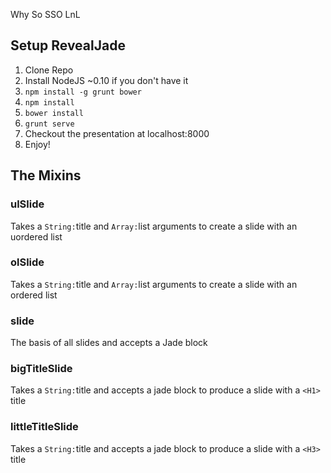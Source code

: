 Why So SSO LnL

## Setup RevealJade

1. Clone Repo
2. Install NodeJS ~0.10 if you don't have it
3. `npm install -g grunt bower`
4. `npm install`
5. `bower install`
6. `grunt serve`
7. Checkout the presentation at localhost:8000
10. Enjoy!

## The Mixins

### ulSlide

Takes a `String:`title and `Array:`list arguments to create a slide with an uordered list

### olSlide

Takes a `String:`title and `Array:`list arguments to create a slide with an ordered list

### slide

The basis of all slides and accepts a Jade block

### bigTitleSlide

Takes a `String:`title and accepts a jade block to produce a slide with a `<H1>` title

### littleTitleSlide

Takes a `String:`title and accepts a jade block to produce a slide with a `<H3>` title
